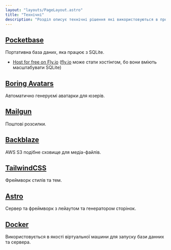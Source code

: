 ```yaml
---
layout: "layouts/PageLayout.astro"
title: "Технічні"
description: "Розділ описує технічні рішення які використовуються в проєекті"
---
```


## [Pocketbase](https://pocketbase.io)

Портативна база даних, яка працює з SQLite.

- [Host for free on Fly.io](https://github.com/pocketbase/pocketbase/discussions/537) ([fly.io](https://fly.io) може стати хостінгом, бо вони вміють масштабувати SQLite)

## [Boring Avatars](https://github.com/boringdesigners/boring-avatars)

Автоматично генеруємі аватарки для юзерів.

## [Mailgun](http://www.mailgun.com)

Поштові розсилки.

## [Backblaze](https://backblaze.com)

AWS S3 подібне сховище для медіа-файлів.

## [TailwindCSS](https://tailwindcss.com)

Фреймворк стилів та тем.

## [Astro](https://astro.build)

Сервер та фреймворк з лейаутом та генератором сторінок.

## [Docker](https://docker.com)

Використовується в якості віртуальної машини для запуску бази данних та сервера.
